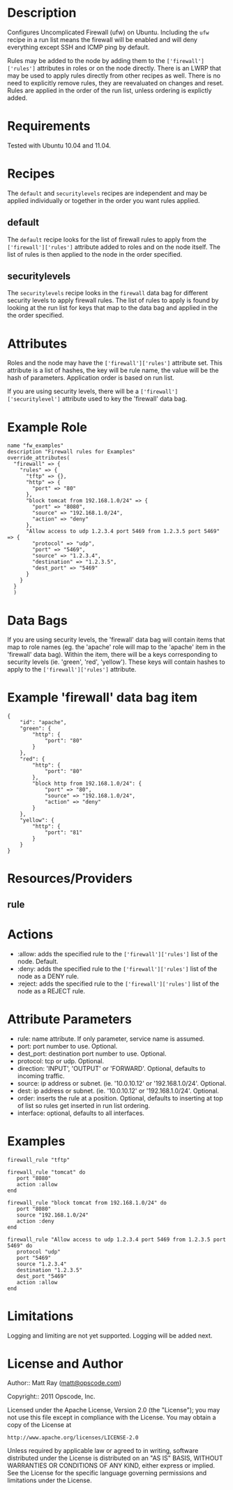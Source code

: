 Description
===========
Configures Uncomplicated Firewall (ufw) on Ubuntu. Including the `ufw` recipe in a run list means the firewall will be enabled and will deny everything except SSH and ICMP ping by default.

Rules may be added to the node by adding them to the `['firewall']['rules']` attributes in roles or on the node directly. There is an LWRP that may be used to apply rules directly from other recipes as well. There is no need to explicitly remove rules, they are reevaluated on changes and reset. Rules are applied in the order of the run list, unless ordering is explictly added.

Requirements
============
Tested with Ubuntu 10.04 and 11.04.

Recipes
=======
The `default` and `securitylevels` recipes are independent and may be applied individually or together in the order you want rules applied.

default
-------
The `default` recipe looks for the list of firewall rules to apply from the `['firewall']['rules']` attribute added to roles and on the node itself. The list of rules is then applied to the node in the order specified.

securitylevels
--------------
The `securitylevels` recipe looks in the `firewall` data bag for different security levels to apply firewall rules. The list of rules to apply is found by looking at the run list for keys that map to the data bag and applied in the the order specified.

Attributes
==========
Roles and the node may have the `['firewall']['rules']` attribute set. This attribute is a list of hashes, the key will be rule name, the value will be the hash of parameters. Application order is based on run list.

If you are using security levels, there will be a `['firewall']['securitylevel']` attribute used to key the 'firewall' data bag.

# Example Role
    name "fw_examples"
    description "Firewall rules for Examples"
    override_attributes(
      "firewall" => {
        "rules" => {
          "tftp" => {},
          "http" => {
            "port" => "80"
          },
          "block tomcat from 192.168.1.0/24" => {
            "port" => "8080",
            "source" => "192.168.1.0/24",
            "action" => "deny"
          },
          "Allow access to udp 1.2.3.4 port 5469 from 1.2.3.5 port 5469" => {
            "protocol" => "udp",
            "port" => "5469",
            "source" => "1.2.3.4",
            "destination" => "1.2.3.5",
            "dest_port" => "5469"
          }
        }
      }
      )


Data Bags
=========
If you are using security levels, the 'firewall' data bag will contain items that map to role names (eg. the 'apache' role will map to the 'apache' item in the 'firewall' data bag). Within the item, there will be a keys corresponding to security levels (ie. 'green', 'red', 'yellow'). These keys will contain hashes to apply to the  `['firewall']['rules']` attribute.

# Example 'firewall' data bag item

    {
        "id": "apache",
        "green": {
            "http": {
                "port": "80"
            }
        },
        "red": {
            "http": {
                "port": "80"
            },
            "block http from 192.168.1.0/24": {
                "port" => "80",
                "source" => "192.168.1.0/24",
                "action" => "deny"
            }
        },
        "yellow": {
            "http": {
                "port": "81"
            }
        }
    }

Resources/Providers
===================
rule
----
# Actions
- :allow: adds the specified rule to the `['firewall']['rules']` list of the node. Default.
- :deny: adds the specified rule to the `['firewall']['rules']` list of the node as a DENY rule.
- :reject: adds the specified rule to the `['firewall']['rules']` list of the node as a REJECT rule.

# Attribute Parameters
- rule: name attribute. If only parameter, service name is assumed.
- port: port number to use. Optional.
- dest_port: destination port number to use. Optional.
- protocol: tcp or udp. Optional.
- direction: 'INPUT', 'OUTPUT' or 'FORWARD'. Optional, defaults to incoming traffic.
- source: ip address or subnet. (ie. '10.0.10.12' or '192.168.1.0/24'. Optional.
- dest: ip address or subnet. (ie. '10.0.10.12' or '192.168.1.0/24'. Optional.
- order: inserts the rule at a position. Optional, defaults to inserting at top of list so rules get inserted in run list ordering.
- interface: optional, defaults to all interfaces.

# Examples
    firewall_rule "tftp"

    firewall_rule "tomcat" do
       port "8080"
       action :allow
    end

    firewall_rule "block tomcat from 192.168.1.0/24" do
       port "8080"
       source "192.168.1.0/24"
       action :deny
    end

    firewall_rule "Allow access to udp 1.2.3.4 port 5469 from 1.2.3.5 port 5469" do
       protocol "udp"
       port "5469"
       source "1.2.3.4"
       destination "1.2.3.5"
       dest_port "5469"
       action :allow
    end

Limitations
=====
Logging and limiting are not yet supported. Logging will be added next.

License and Author
==================
Author:: Matt Ray (<matt@opscode.com>)

Copyright:: 2011 Opscode, Inc.

Licensed under the Apache License, Version 2.0 (the "License");
you may not use this file except in compliance with the License.
You may obtain a copy of the License at

    http://www.apache.org/licenses/LICENSE-2.0

Unless required by applicable law or agreed to in writing, software
distributed under the License is distributed on an "AS IS" BASIS,
WITHOUT WARRANTIES OR CONDITIONS OF ANY KIND, either express or implied.
See the License for the specific language governing permissions and
limitations under the License.
